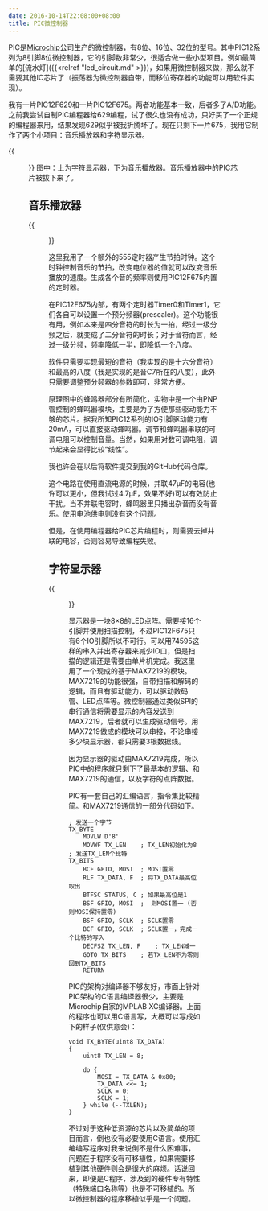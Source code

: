 ```yaml
---
date: 2016-10-14T22:08:00+08:00
title: PIC微控制器
---
```


PIC是[Microchip](http://www.microchip.com/)公司生产的微控制器，有8位、16位、32位的型号。其中PIC12系列为8引脚8位微控制器，它的引脚数非常少，很适合做一些小型项目。例如最简单的[流水灯]({{<relref "led_circuit.md" >}})，如果用微控制器来做，那么就不需要其他IC芯片了（振荡器为微控制器自带，而移位寄存器的功能可以用软件实现）。

我有一片PIC12F629和一片PIC12F675。两者功能基本一致，后者多了A/D功能。之前我尝试自制PIC编程器给629编程，试了很久也没有成功，只好买了一个正规的编程器来用，结果发现629似乎被我折腾坏了。现在只剩下一片675，我用它制作了两个小项目：音乐播放器和字符显示器。

{{<figure src="/media/picmcu-1.jpg" >}}
图中：上为字符显示器，下为音乐播放器。音乐播放器中的PIC芯片被拔下来了。

<!--more-->

## 音乐播放器

{{<figure src="/media/picmcu-2.png" >}}

这里我用了一个额外的555定时器产生节拍时钟。这个时钟控制音乐的节拍，改变电位器的值就可以改变音乐播放的速度。生成各个音的频率则使用PIC12F675内置的定时器。

在PIC12F675内部，有两个定时器Timer0和Timer1，它们各自可以设置一个预分频器(prescaler)。这个功能很有用，例如本来是四分音符的时长为一拍，经过一级分频之后，就变成了二分音符的时长；对于音符而言，经过一级分频，频率降低一半，即降低一个八度。

软件只需要实现最短的音符（我实现的是十六分音符）和最高的八度（我是实现的是音C7所在的八度），此外只需要调整预分频器的参数即可，非常方便。

原理图中的蜂鸣器部分有所简化，实物中是一个由PNP管控制的蜂鸣器模块，主要是为了方便那些驱动能力不够的芯片。据我所知PIC12系列的IO引脚驱动能力有20mA，可以直接驱动蜂鸣器。调节和蜂鸣器串联的可调电阻可以控制音量。当然，如果用对数可调电阻，调节起来会显得比较“线性”。

我也许会在以后将软件提交到我的GitHub代码仓库。

这个电路在使用直流电源的时候，并联47μF的电容(也许可以更小，但我试过4.7μF，效果不好)可以有效防止干扰。当不并联电容时，蜂鸣器里只播出杂音而没有音乐。使用电池供电则没有这个问题。

但是，在使用编程器给PIC芯片编程时，则需要去掉并联的电容，否则容易导致编程失败。

## 字符显示器

{{<figure src="/media/picmcu-3.png" >}}

显示器是一块8×8的LED点阵。需要接16个引脚并使用扫描控制，不过PIC12F675只有6个IO引脚所以不可行。可以用74595这样的串入并出寄存器来减少IO口，但是扫描的逻辑还是需要由单片机完成。我这里用了一个现成的基于MAX7219的模块。MAX7219的功能很强，自带扫描和解码的逻辑，而且有驱动能力，可以驱动数码管、LED点阵等。微控制器通过类似SPI的串行通信将需要显示的内容发送到MAX7219，后者就可以生成驱动信号。用MAX7219做成的模块可以串接，不论串接多少块显示器，都只需要3根数据线。

因为显示器的驱动由MAX7219完成，所以PIC中的程序就只剩下了最基本的逻辑、和MAX7219的通信，以及字符的点阵数据。

PIC有一套自己的汇编语言，指令集比较精简。和MAX7219通信的一部分代码如下。

```
; 发送一个字节
TX_BYTE
    MOVLW D'8'
    MOVWF TX_LEN	; TX_LEN初始化为8
; 发送TX_LEN个比特
TX_BITS
    BCF GPIO, MOSI	; MOSI置零
    RLF TX_DATA, F	; 将TX_DATA最高位取出
    BTFSC STATUS, C	; 如果最高位是1
    BSF GPIO, MOSI	;  则MOSI置一 (否则MOSI保持置零)
    BSF GPIO, SCLK	; SCLK置零
    BCF GPIO, SCLK	; SCLK置一，完成一个比特的写入
    DECFSZ TX_LEN, F	; TX_LEN减一
    GOTO TX_BITS	; 若TX_LEN不为零则回到TX_BITS
    RETURN
```

PIC的架构对编译器不够友好，市面上针对PIC架构的C语言编译器很少，主要是Microchip自家的MPLAB XC编译器。上面的程序也可以用C语言写，大概可以写成如下的样子(仅供意会)：

```
void TX_BYTE(uint8 TX_DATA)
{
	uint8 TX_LEN = 8;

	do {
		MOSI = TX_DATA & 0x80;
		TX_DATA <<= 1;
		SCLK = 0;
		SCLK = 1;
	} while (--TXLEN);
}
```

不过对于这种低资源的芯片以及简单的项目而言，倒也没有必要使用C语言。使用汇编编写程序对我来说倒不是什么困难事，问题在于程序没有可移植性，如果需要移植到其他硬件则会是很大的麻烦。话说回来，即便是C程序，涉及到的硬件专有特性（特殊端口名称等）也是不可移植的。所以微控制器的程序移植似乎是一个问题。
